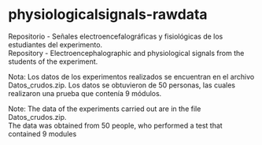 # physiologicalsignals-rawdata
Repositorio - Señales electroencefalográficas y fisiológicas de los estudiantes del experimento.  
Repository - Electroencephalographic and physiological signals from the students of the experiment.


Nota: Los datos de los experimentos realizados se encuentran en el archivo Datos_crudos.zip.
  Los datos se obtuvieron de 50 personas, las cuales realizaron una prueba que contenía 9 módulos.

Note: The data of the experiments carried out are in the file Datos_crudos.zip.  
  The data was obtained from 50 people, who performed a test that contained 9 modules
